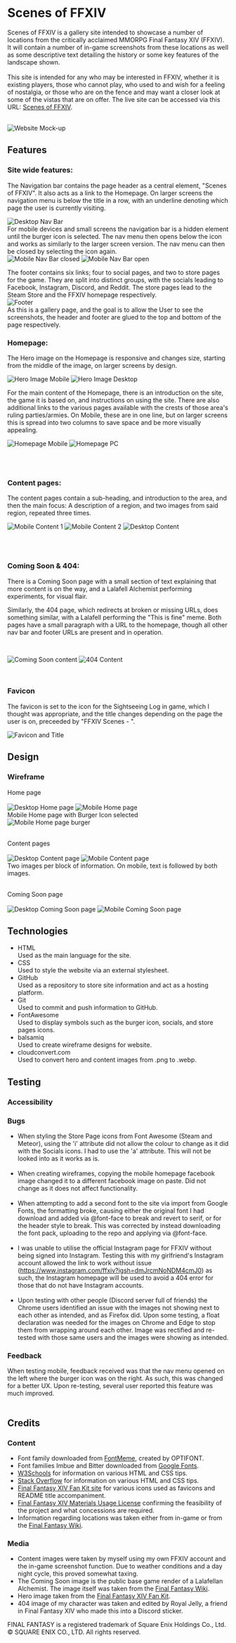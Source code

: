 # Scenes of FFXIV #
Scenes of FFXIV is a gallery site intended to showcase a number of locations from the critically acclaimed MMORPG Final Fantasy XIV (FFXIV).
It will contain a number of in-game screenshots from these locations as well as some descriptive text detailing the history or some key features of the landscape shown.
<br><br>
This site is intended for any who may be interested in FFXIV, whether it is existing players, those who cannot play, who used to and wish for a feeling of nostalgia, or those who are on the fence and may want a closer look at some of the vistas that are on offer. The live site can be accessed via this URL: [Scenes of FFXIV](https://bowtie7114.github.io/Scenes-of-FFXIV/).
<br><br>

![Website Mock-up](docs/readme_images/Mock_up.png)

## Features ##
### Site wide features: ###
The Navigation bar contains the page header as a central element, "Scenes of FFXIV". It also acts as a link to the Homepage. On larger screens the navigation menu is below the title in a row, with an underline denoting which page the user is currently visiting. <br>

![Desktop Nav Bar](docs/readme_images/Nav_desktop.png)
<br>
For mobile devices and small screens the navigation bar is a hidden element until the burger icon is selected. The nav menu then opens below the icon and works as similarly to the larger screen version. The nav menu can then be closed by selecting the icon again.
<br>
![Mobile Nav Bar closed](docs/readme_images/Nav_mobile_closed.png)
![Mobile Nav Bar open](docs/readme_images/Nav_mobile_open.png)
<br>

The footer contains six links; four to social pages, and two to store pages for the game.
They are split into distinct groups, with the socials leading to Facebook, Instagram, Discord, and Reddit. The store pages lead to the Steam Store and the FFXIV homepage respectively.
<br>
![Footer](docs/readme_images/Footer.png)
<br>
As this is a gallery page, and the goal is to allow the User to see the screenshots, the header and footer are glued to the top and bottom of the page respectively.
<br>

### Homepage: ###
The Hero image on the Homepage is responsive and changes size, starting from the middle of the image, on larger screens by design. <br>

![Hero Image Mobile](docs/readme_images/Hero_Mobile.png)
![Hero Image Desktop](docs/readme_images/Hero_PC.png)
<br>

For the main content of the Homepage, there is an introduction on the site, the game it is based on, and instructions on using the site. There are also additional links to the various pages available with the crests of those area's ruling parties/armies. On Mobile, these are in one line, but on larger screens this is spread into two columns to save space and be more visually appealing.
<br>

![Homepage Mobile](docs/readme_images/Main_mobile.png)
![Homepage PC](docs/readme_images/Main_PC.png)

<br><br>

### Content pages: ###
The content pages contain a sub-heading, and introduction to the area, and then the main focus: A description of a region, and two images from said region, repeated three times.
<br>

![Mobile Content 1](docs/readme_images/Content_mobile_1.png)
![Mobile Content 2](docs/readme_images/Content_mobile_2.png)
![Desktop Content](docs/readme_images/Content_PC.png)

<br><br>

### Coming Soon & 404: ###
There is a Coming Soon page with a small section of text explaining that more content is on the way, and a Lalafell Alchemist performing experiments, for visual flair.

Similarly, the 404 page, which redirects at broken or missing URLs, does something similar, with a Lalafell performing the "This is fine" meme. Both pages have a small paragraph with a URL to the homepage, though all other nav bar and footer URLs are present and in operation.

<br>

![Coming Soon content](docs/readme_images/Coming_soon.png)
![404 Content](docs/readme_images/404.png)

<br>

### Favicon ###
The favicon is set to the icon for the Sightseeing Log in game, which I thought was appropriate, and the title changes depending on the page the user is on, preceeded by "FFXIV Scenes - ".

![Favicon and Title](docs/readme_images/Favtitle.png)

## Design ##
### Wireframe ###
Home page
<br><br>
![Desktop Home page](docs/readme_images/Desktop_homepage_wireframe.PNG)
![Mobile Home page](docs/readme_images/mobile_homepage_wireframe.PNG)
<br>
Mobile Home page with Burger Icon selected
<br>
![Mobile Home page burger](docs/readme_images/Mobile_homepage_wireframe_menu.PNG)
<br><br>

Content pages
<br><br>
![Desktop Content page](docs/readme_images/Desktop_content_wireframe.PNG)
![Mobile Content page](docs/readme_images/Mobile_content_wireframe.PNG)
<br>
Two images per block of information. On mobile, text is followed by both images.
<br><br>

Coming Soon page
<br><br>
![Desktop Coming Soon page](docs/readme_images/Desktop_soon_wireframe.PNG)
![Mobile Coming Soon page](docs/readme_images/Mobile_soon_wireframe.PNG)

## Technologies ##
- HTML
  <br> Used as the main language for the site.
- CSS
  <br> Used to style the website via an external stylesheet.
- GitHub
  <br> Used as a repository to store site information and act as a hosting platform.
- Git
  <br> Used to commit and push information to GitHub.
- FontAwesome
  <br> Used to display symbols such as the burger icon, socials, and store pages icons.
- balsamiq
  <br> Used to create wireframe designs for website.
- cloudconvert.com
  <br> Used to convert hero and content images from .png to .webp.

## Testing ##

### Accessibility ###


### Bugs ###
- When styling the Store Page icons from Font Awesome (Steam and Meteor), using the 'i' attribute did not allow the colour to change as it did with the Socials icons. I had to use the 'a' attribute. This will not be looked into as it works as is.
<br><br>
- When creating wireframes, copying the mobile homepage facebook image changed it to a different facebook image on paste. Did not change as it does not affect functionality.
<br><br>
- When attempting to add a second font to the site via import from Google Fonts, the formatting broke, causing either the original font I had download and added via @font-face to break and revert to serif, or for the header style to break. This was corrected by instead downloading the font pack, uploading to the repo and applying via @font-face.
<br><br>
- I was unable to utilise the official Instagram page for FFXIV without being signed into Instagram. Testing this with my girlfriend's Instagram account allowed the link to work without issue (https://www.instagram.com/ffxiv?igsh=dmJrcmNoNDM4cmJ0) as such, the Instagram homepage will be used to avoid a 404 error for those that do not have Instagram accounts.
<br><br>
- Upon testing with other people (Discord server full of friends) the Chrome users identified an issue with the images not showing next to each other as intended, and as Firefox did. Upon some testing, a float declaration was needed for the images on Chrome and Edge to stop them from wrapping around each other. Image was rectified and re-tested with those same users and the images were showing as intended.

### Feedback ###
When testing mobile, feedback received was that the nav menu opened on the left where the burger icon was on the right. As such, this was changed for a better UX. Upon re-testing, several user reported this feature was much improved.
<br><br>


## Credits ##
### Content ###
- Font family downloaded from [FontMeme](https://fontmeme.com/fonts/enge-etienne-font/), created by OPTIFONT.
- Font families Imbue and Bitter downloaded from [Google Fonts](https://fonts.google.com/).
- [W3Schools](https://www.w3schools.com) for information on various HTML and CSS tips.
- [Stack Overflow](https://stackoverflow.com/) for information on various HTML and CSS tips.
- [Final Fantasy XIV Fan Kit site](https://na.finalfantasyxiv.com/lodestone/special/fankit/icon/) for various icons used as favicons and README title accompaniment.
- [Final Fantasy XIV Materials Usage License](https://support.na.square-enix.com/rule.php?id=5382&tag=authc) confirming the feasibility of the project and what concessions are required.
- Information regarding locations was taken either from in-game or from the [Final Fantasy Wiki](https://finalfantasy.fandom.com/wiki/Final_Fantasy_Wiki).

### Media ###
- Content images were taken by myself using my own FFXIV account and the in-game screenshot function. Due to weather conditions and a day night cycle, this proved somewhat taxing.
- The Coming Soon image is the public base game render of a Lalafellan Alchemist. The image itself was taken from the [Final Fantasy Wiki](https://finalfantasy.fandom.com/wiki/Alchemist_(Final_Fantasy_XIV)).
- Hero image taken from the [Final Fantasy XIV Fan Kit](https://na.finalfantasyxiv.com/lodestone/special/fankit/desktop_wallpaper/2_0/#nav_fankit).
- 404 image of my character was taken and edited by Royal Jelly, a friend in Final Fantasy XIV who made this into a Discord sticker. 
  
FINAL FANTASY is a registered trademark of Square Enix Holdings Co., Ltd.
© SQUARE ENIX CO., LTD. All rights reserved. 